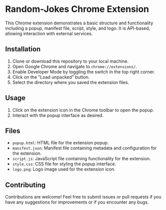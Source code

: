 # Random-Jokes Chrome Extension
This Chrome extension demonstrates a basic structure and functionality including a popup, manifest file, script, style, and logo. It is API-based, allowing interaction with external services.



## Installation

1. Clone or download this repository to your local machine.
2. Open Google Chrome and navigate to `chrome://extensions/`.
3. Enable Developer Mode by toggling the switch in the top right corner.
4. Click on the "Load unpacked" button.
5. Select the directory where you saved the extension files.

## Usage

1. Click on the extension icon in the Chrome toolbar to open the popup.
2. Interact with the popup interface as desired.

## Files

- `popup.html`: HTML file for the extension popup.
- `manifest.json`: Manifest file containing metadata and configuration for the extension.
- `script.js`: JavaScript file containing functionality for the extension.
- `style.css`: CSS file for styling the popup interface.
- `logo.png`: Logo image used for the extension icon.

## Contributing

Contributions are welcome! Feel free to submit issues or pull requests if you have any suggestions for improvements or if you encounter any bugs.


